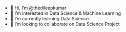 - 👋 Hi, I’m @thedileepkumar
- 👀 I’m interested in Data Science & Machine Learning
- 🌱 I’m currently learning Data Science
- 💞️ I’m looking to collaborate on Data Science Project

<!---
dileepkumar-official/dileepkumar-official is a ✨ special ✨ repository because its `README.md` (this file) appears on your GitHub profile.
You can click the Preview link to take a look at your changes.
--->
